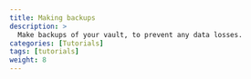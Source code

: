 ```yaml
---
title: Making backups
description: >
  Make backups of your vault, to prevent any data losses.
categories: [Tutorials]
tags: [tutorials]
weight: 8
---
```



